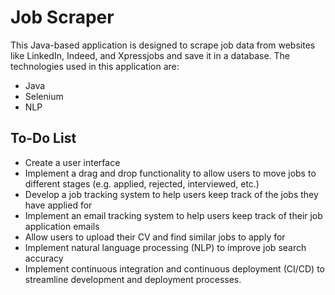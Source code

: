 # Job Scraper

This Java-based application is designed to scrape job data from websites like LinkedIn, Indeed, and Xpressjobs and save it in a database. The technologies used in this application are:

-   Java
-   Selenium
-   NLP

## To-Do List

-   Create a user interface
-   Implement a drag and drop functionality to allow users to move jobs to different stages (e.g. applied, rejected, interviewed, etc.)
-   Develop a job tracking system to help users keep track of the jobs they have applied for
-   Implement an email tracking system to help users keep track of their job application emails
-   Allow users to upload their CV and find similar jobs to apply for
-   Implement natural language processing (NLP) to improve job search accuracy
-   Implement continuous integration and continuous deployment (CI/CD) to streamline development and deployment processes.
